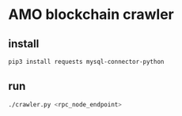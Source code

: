 # AMO blockchain crawler

## install
```bash
pip3 install requests mysql-connector-python
```

## run
```bash
./crawler.py <rpc_node_endpoint>
```
